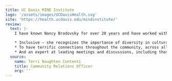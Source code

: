 ```yaml
---
title: UC Davis MIND Institute
logo: '/assets/images/UCDavisHealth.svg'
site: 'https://health.ucdavis.edu/mindinstitute/'
review: 
  text: |-
    I have known Nancy Brodovsky for over 20 years and have worked with her in various organizations. I have found her to be:

    * Inclusive – she recognizes the importance of diversity in cultural, socio-economic, and religious groups in all aspects of the community,
    * To have terrific connections throughout the community, across all areas: from art groups to medical organizations, law to business and community leaders, non-profits to for profit,
    * And an expert at leading meetings and discussions, including those that are challenging.
  source: 
    name: Terri Naughten Contenti
    title: Community Relations Officer
    org: ''
---
```


